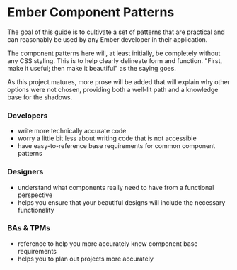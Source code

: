 # Ember Component Patterns

The goal of this guide is to cultivate a set of patterns that are practical and can reasonably be used by any Ember developer in their application. 

The component patterns here will, at least initially, be completely without any CSS styling. This is to help clearly delineate form and function. "First, make it useful; then make it beautiful" as the saying goes. 

As this project matures, more prose will be added that will explain why other options were not chosen, providing both a well-lit path and a knowledge base for the shadows. 

### Developers

* write more technically accurate code 
* worry a little bit less about writing code that is not accessible
* have easy-to-reference base requirements for common component patterns

### Designers

* understand what components really need to have from a functional perspective
* helps you ensure that your beautiful designs will include the necessary functionality

### BAs & TPMs

* reference to help you more accurately know component base requirements
* helps you to plan out projects more accurately

